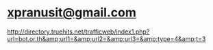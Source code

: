 # xpranusit@gmail.com
http://directory.truehits.net/trafficweb/index1.php?url=bot.or.th&amp;url1=&amp;url2=&amp;url3=&amp;type=4&amp;t=3
